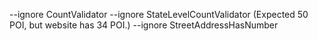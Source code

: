 --ignore CountValidator --ignore StateLevelCountValidator (Expected 50 POI, but website has 34 POI.)
--ignore StreetAddressHasNumber
